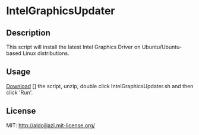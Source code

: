 # IntelGraphicsUpdater

## Description

This script will install the latest Intel Graphics Driver
on Ubuntu/Ubuntu-based Linux distributions.

## Usage

[Download] [] the script, unzip,  double click IntelGraphicsUpdater.sh and then click 'Run'.

[Download]: https://github.com/1lj4z1/IntelGraphicsUpdater/archive/master.zip  (IntelGraphicsUpdater.zip)

## License

MIT: http://aldoiljazi.mit-license.org/

